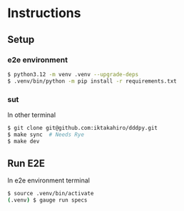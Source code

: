 # Instructions

## Setup

### e2e environment

```sh
$ python3.12 -m venv .venv --upgrade-deps
$ .venv/bin/python -m pip install -r requirements.txt
```

### sut

In other terminal

```sh
$ git clone git@github.com:iktakahiro/dddpy.git
$ make sync  # Needs Rye
$ make dev
```

## Run E2E

In e2e environment terminal

```sh
$ source .venv/bin/activate
(.venv) $ gauge run specs
```
